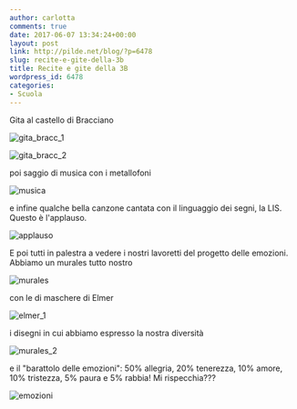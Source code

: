 ```yaml
---
author: carlotta
comments: true
date: 2017-06-07 13:34:24+00:00
layout: post
link: http://pilde.net/blog/?p=6478
slug: recite-e-gite-della-3b
title: Recite e gite della 3B
wordpress_id: 6478
categories:
- Scuola
---
```


Gita al castello di Bracciano

![gita_bracc_1](http://pilde.net/blog/wp-content/uploads/2017/06/gita_bracc_1.png)


 ![gita_bracc_2](http://pilde.net/blog/wp-content/uploads/2017/06/gita_bracc_2.png)


poi saggio di musica con i metallofoni

![musica](http://pilde.net/blog/wp-content/uploads/2017/06/musica.jpg)


e infine qualche bella canzone cantata con il linguaggio dei segni, la LIS. Questo è l'applauso.

![applauso](http://pilde.net/blog/wp-content/uploads/2017/06/applauso.jpg)




E poi tutti in palestra a vedere i nostri lavoretti del progetto delle emozioni. Abbiamo un murales tutto nostro

![murales](http://pilde.net/blog/wp-content/uploads/2017/06/murales.jpg)




con le di maschere di Elmer

![elmer_1](http://pilde.net/blog/wp-content/uploads/2017/06/elmer_1.jpg)




i disegni in cui abbiamo espresso la nostra diversità

![murales_2](http://pilde.net/blog/wp-content/uploads/2017/06/murales_2.jpg)


e il "barattolo delle emozioni": 50% allegria, 20% tenerezza, 10% amore, 10% tristezza, 5% paura e 5% rabbia! Mi rispecchia???

![emozioni](http://pilde.net/blog/wp-content/uploads/2017/06/emozioni.jpg)




